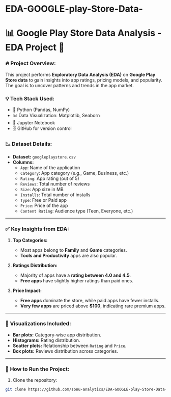 # EDA-GOOGLE-play-Store-Data-


# 📊 Google Play Store Data Analysis - EDA Project 🚀  

### 🔥 **Project Overview:**  
This project performs **Exploratory Data Analysis (EDA)** on **Google Play Store data** to gain insights into app ratings, pricing models, and popularity. The goal is to uncover patterns and trends in the app market.  

### 💡 **Tech Stack Used:**  
- 🐍 Python (Pandas, NumPy)  
- 📊 Data Visualization: Matplotlib, Seaborn  
- 📄 Jupyter Notebook  
- 🗄️ GitHub for version control  

### 📉 **Dataset Details:**  
- **Dataset:** `googleplaystore.csv`  
- **Columns:**  
  - `App`: Name of the application  
  - `Category`: App category (e.g., Game, Business, etc.)  
  - `Rating`: App rating (out of 5)  
  - `Reviews`: Total number of reviews  
  - `Size`: App size in MB  
  - `Installs`: Total number of installs  
  - `Type`: Free or Paid app  
  - `Price`: Price of the app  
  - `Content Rating`: Audience type (Teen, Everyone, etc.)  

---

### ✅ **Key Insights from EDA:**  
1. **Top Categories:**  
   - Most apps belong to **Family** and **Game** categories.  
   - **Tools and Productivity** apps are also popular.  

2. **Ratings Distribution:**  
   - Majority of apps have a **rating between 4.0 and 4.5**.  
   - **Free apps** have slightly higher ratings than paid ones.  

3. **Price Impact:**  
   - **Free apps** dominate the store, while paid apps have fewer installs.  
   - **Very few apps** are priced above **$100**, indicating rare premium apps.  

---

### 🚀 **Visualizations Included:**  
- **Bar plots:** Category-wise app distribution.  
- **Histograms:** Rating distribution.  
- **Scatter plots:** Relationship between `Rating` and `Price`.  
- **Box plots:** Reviews distribution across categories.  

---

### 🔗 **How to Run the Project:**  
1. Clone the repository:  
```bash
git clone https://github.com/sonu-analytics/EDA-GOOGLE-play-Store-Data-
